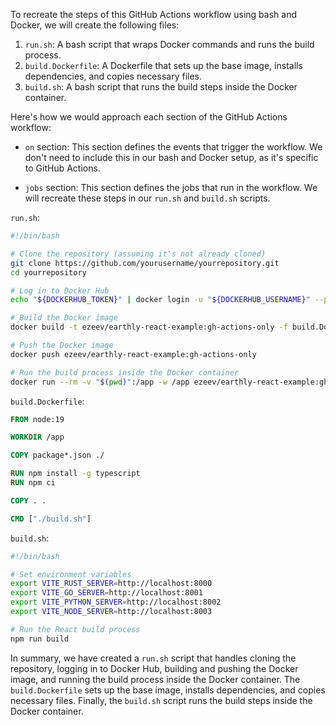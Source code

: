 To recreate the steps of this GitHub Actions workflow using bash and Docker, we will create the following files:

1. `run.sh`: A bash script that wraps Docker commands and runs the build process.
2. `build.Dockerfile`: A Dockerfile that sets up the base image, installs dependencies, and copies necessary files.
3. `build.sh`: A bash script that runs the build steps inside the Docker container.

Here's how we would approach each section of the GitHub Actions workflow:

- `on` section: This section defines the events that trigger the workflow. We don't need to include this in our bash and Docker setup, as it's specific to GitHub Actions.

- `jobs` section: This section defines the jobs that run in the workflow. We will recreate these steps in our `run.sh` and `build.sh` scripts.

`run.sh`:
```bash
#!/bin/bash

# Clone the repository (assuming it's not already cloned)
git clone https://github.com/yourusername/yourrepository.git
cd yourrepository

# Log in to Docker Hub
echo "${DOCKERHUB_TOKEN}" | docker login -u "${DOCKERHUB_USERNAME}" --password-stdin

# Build the Docker image
docker build -t ezeev/earthly-react-example:gh-actions-only -f build.Dockerfile .

# Push the Docker image
docker push ezeev/earthly-react-example:gh-actions-only

# Run the build process inside the Docker container
docker run --rm -v "$(pwd)":/app -w /app ezeev/earthly-react-example:gh-actions-only ./build.sh
```

`build.Dockerfile`:
```Dockerfile
FROM node:19

WORKDIR /app

COPY package*.json ./

RUN npm install -g typescript
RUN npm ci

COPY . .

CMD ["./build.sh"]
```

`build.sh`:
```bash
#!/bin/bash

# Set environment variables
export VITE_RUST_SERVER=http://localhost:8000
export VITE_GO_SERVER=http://localhost:8001
export VITE_PYTHON_SERVER=http://localhost:8002
export VITE_NODE_SERVER=http://localhost:8003

# Run the React build process
npm run build
```

In summary, we have created a `run.sh` script that handles cloning the repository, logging in to Docker Hub, building and pushing the Docker image, and running the build process inside the Docker container. The `build.Dockerfile` sets up the base image, installs dependencies, and copies necessary files. Finally, the `build.sh` script runs the build steps inside the Docker container.